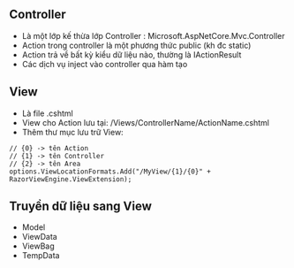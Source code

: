 ﻿## Controller
- Là một lớp kế thừa lớp Controller : Microsoft.AspNetCore.Mvc.Controller
- Action trong controller là một phương thức public (kh đc static)
- Action trả về bất kỳ kiểu dữ liệu nào, thường là IActionResult
- Các dịch vụ inject vào controller qua hàm tạo
## View
- Là file .cshtml
- View cho Action lưu tại: /Views/ControllerName/ActionName.cshtml
- Thêm thư mục lưu trữ View:
```
// {0} -> tên Action
// {1} -> tên Controller
// {2} -> tên Area 
options.ViewLocationFormats.Add("/MyView/{1}/{0}" + RazorViewEngine.ViewExtension);
```

## Truyền dữ liệu sang View
- Model
- ViewData
- ViewBag
- TempData 
